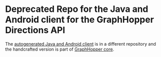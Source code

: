 # Deprecated Repo for the Java and Android client for the GraphHopper Directions API

The [autogenerated Java and Android client](https://github.com/graphhopper/directions-api-clients) is in a different repository and the handcrafted version is part of [GraphHopper core](https://github.com/graphhopper/graphhopper/tree/master/client-hc).
